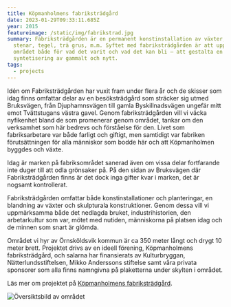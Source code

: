 ```yaml
---
title: Köpmanholmens fabriksträdgård
date: 2023-01-29T09:33:11.685Z
year: 2015
featureimage: /static/img/fabrikstrad.jpg
summary: Fabriksträdgården är en permanent konstinstallation av växter, stockar,
  stenar, tegel, trä grus, m.m. Syftet med fabriksträdgården är att uppmärksamma
  området både för vad det varit och vad det kan bli – att gestalta en
  syntetisering av gammalt och nytt.
tags:
  - projects
---
```


Idén om Fabriksträdgården har vuxit fram under flera år och de skisser som idag finns omfattar delar av en besöksträdgård som sträcker sig utmed Bruksvägen, från Djuphamnsvägen till gamla Byskillnadsvägen ungefär mitt emot Tvättstugans västra gavel. Genom fabriksträdgården vill vi väcka nyfikenhet bland de som promenerar genom området, tankar om den verksamhet som här bedrevs och förståelse för den. Livet som fabriksarbetare var både farligt och giftigt, men samtidigt var fabriken förutsättningen för alla människor som bodde här och att Köpmanholmen byggdes och växte.

Idag är marken på fabriksområdet sanerad även om vissa delar fortfarande inte duger till att odla grönsaker på. På den sidan av Bruksvägen där Fabriksträdgården finns är det dock inga gifter kvar i marken, det är nogsamt kontrollerat.

Fabriksträdgården omfattar både konstinstallationer och planteringar, en blandning av växter och skulpturala konstruktioner. Genom dessa vill vi uppmärksamma både det nedlagda bruket, industrihistorien, den arbetarkultur som var, mötet med nutiden, människorna på platsen idag och de minnen som snart är glömda.

Området vi hyr av Örnsköldsvik kommun är ca 350 meter långt och drygt 10 meter brett. Projektet drivs av en ideell förening, Köpmanholmens fabriksträdgård, och salarna har finansierats av Kulturbryggan, Nätterlundsstiftelsen, Mikko Anderssons stiftelse samt våra privata sponsorer som alla finns namngivna på plaketterna under skylten i området.

Läs mer om projektet på [Köpmanholmens fabriksträdgård](https://blog.skareus.se).

![Översiktsbild av området](/img/flybild.jpg)